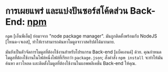 # การเผยแพร่ และแบ่งปันซอร์สโค้ดส่วน Back-End: [npm](https://www.npmjs.com/)

`npm` [เอ็นพีเอ็ม] ย่อมาจาก "node package manager". มันถูกติดตั้งพร้อมกับ NodeJS [โหนด-เจเอส], ทำให้เราสามารถค้นหาโมดูลจาวาสคริปต์ได้มากมาย.

มันยังเป็นตัวจัดการโมดูลที่ต้องใช้งานสำหรับโปรแกรม Back-end [แบ็คเอนด์] ด้วย. คุณกำหนดโมดูลที่ต้องใช้งานในไฟล์หนึ่งไฟล์ที่เรียกว่า `package.json`; สั่งคำสั่ง `npm install` จะทำให้มันค้นหา ดาวโหลด และติดตั้งโมดูลที่ต้องใช้งานในแอพพลิเคชั่น Back-end ให้คุณ.
